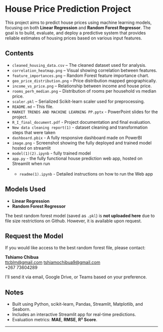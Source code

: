 # House Price Prediction Project

This project aims to predict house prices using machine learning models, focusing on both **Linear Regression** and **Random Forest Regressor**. The goal is to build, evaluate, and deploy a predictive system that provides reliable estimates of housing prices based on various input features.

## Contents

- `cleaned_housing_data.csv` – The cleaned dataset used for analysis.
- `correlation_heatmap.png` – Visual showing correlation between features.
- `feature_importances.png` – Random Forest feature importance chart.
- `geo_price_distribution.png` – Price distribution mapped geographically.
- `income_vs_price.png` – Relationship between income and house price.
- `rooms_perh_median.png` – Distribution of rooms per household vs median price.
- `scaler.pkl` – Serialized Scikit-learn scaler used for preprocessing.
- `README.md` – This file.
- `MARKET TRENDS AND MACHINE LEARNING PP.pptx` - PowerPoint slides for the project.
- `R_I_final_document.pdf` - Project documentation and final evaluation.
- `New data cleaning report(1)` - dataset cleaning and transformation steps that were taken
- `dashboard.pbix` - A fully responsive dashboard made on PowerBI
- `image.png` - Screenshot showing the fully deployed and trained model hosted on streamlit
- `model(1)(2).ipynb` - fully trained model
- `app.py` - the fully functional house prediction web app, hosted on Streamlit when run
- - `readme(1).ipynb` - Detailed instructions on how to run the Web app


## Models Used

- **Linear Regression**
- **Random Forest Regressor**

The best random forest model (saved as `.pkl`) is **not uploaded here** due to file size restrictions on Github. However, it is available upon request.

## Request the Model

If you would like access to the best random forest file, please contact:

**Tshiamo Chibua**  
 ttcblm@gmail.com
 tshiamochibua9@gmail.com  
 +267 73604289

I'll send it via email, Google Drive, or Teams based on your preference.

##  Notes

- Built using Python, scikit-learn, Pandas, Streamlit, Matplotlib, and Seaborn.
- Includes an interactive Streamlit app for real-time predictions.
- Evaluation metrics: **MAE**, **RMSE**, **R² Score**.

---

